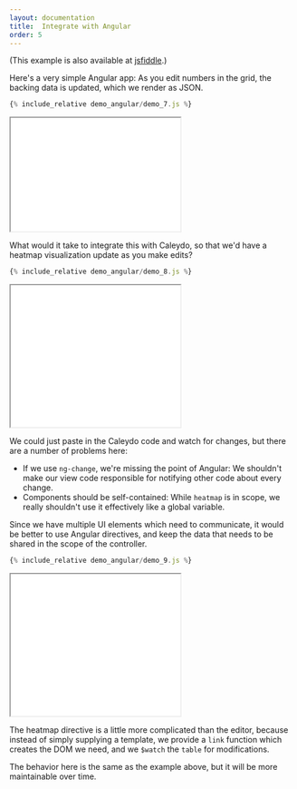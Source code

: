 ```yaml
---
layout: documentation
title:  Integrate with Angular
order: 5
---
```


(This example is also available at
[jsfiddle](http://jsfiddle.net/gh/get/library/pure/phovea/phovea.github.io/tree/master/tutorials/demo_angular/jsfiddle).)

Here's a very simple Angular app: As you edit numbers in the grid,
the backing data is updated, which we render as JSON.

```javascript
{% include_relative demo_angular/demo_7.js %}
```
<iframe src="../frame_angular_bad.html?demo_angular/demo_7" height="200"></iframe>

What would it take to integrate this with Caleydo, so that we'd have a
heatmap visualization update as you make edits?

```javascript
{% include_relative demo_angular/demo_8.js %}
```
<iframe src="../frame_angular_bad.html?demo_angular/demo_8" height="250"></iframe>

We could just paste in the Caleydo code and watch for changes, but there
are a number of problems here:

* If we use `ng-change`, we're missing the point of Angular: We shouldn't 
  make our view code responsible for notifying other code 
  about every change.
* Components should be self-contained: While `heatmap` is in scope, we
  really shouldn't use it effectively like a global variable.
  
Since we have multiple UI elements which need to communicate, it would
be better to use Angular directives, and keep the data that needs to be
shared in the scope of the controller.

```javascript
{% include_relative demo_angular/demo_9.js %}
```
<iframe src="../frame_angular_good.html?demo_angular/demo_9" height="250"></iframe>

The heatmap directive is a little more complicated than the editor, 
because instead of simply supplying a template, we provide a `link` 
function which creates the DOM we need, and we `$watch` the `table`
for modifications.

The behavior here is the same as the example above, but it will be more
maintainable over time.
